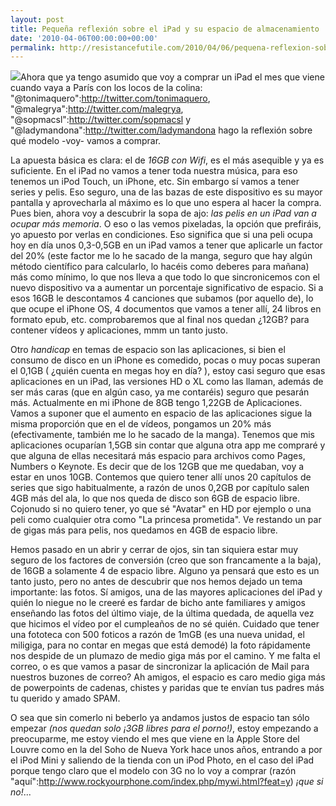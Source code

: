 ```yaml
---
layout: post
title: Pequeña reflexión sobre el iPad y su espacio de almacenamiento
date: '2010-04-06T00:00:00+00:00'
permalink: http://resistancefutile.com/2010/04/06/pequena-reflexion-sobre-el-ipad-y-su-espacio-de-almacenamiento/
---
```

<img src="http://resistancefutile.com/wp-content/ipads-price.jpg" class="centro_borde" />Ahora que ya tengo asumido que voy a comprar un iPad el mes que viene cuando vaya a París con los locos de la colina: "@tonimaquero":http://twitter.com/tonimaquero, "@malegrya":http://twitter.com/malegrya, "@sopmacsl":http://twitter.com/sopmacsl y "@ladymandona":http://twitter.com/ladymandona hago la reflexión sobre qué modelo -voy- vamos a comprar. 

La apuesta básica es clara: el de *16GB con Wifi*, es el más asequible y ya es suficiente. En el iPad no vamos a tener toda nuestra música, para eso tenemos un iPod Touch, un iPhone, etc. Sin embargo sí vamos a tener series y pelis. Eso seguro, una de las bazas de este dispositivo es su mayor pantalla y aprovecharla al máximo es lo que uno espera al hacer la compra. Pues bien, ahora voy a descubrir la sopa de ajo: *las pelis en un iPad van a ocupar más memoria*. O eso o las vemos pixeladas, la opción que prefiráis, yo apuesto por verlas en condiciones. Eso significa que si una peli ocupa hoy en día unos 0,3-0,5GB en un iPad vamos a tener que aplicarle un factor del 20% (este factor me lo he sacado de la manga, seguro que hay algún método científico para calcularlo, lo hacéis como deberes para mañana) más como mínimo, lo que nos lleva a que todo lo que sincronicemos con el nuevo dispositivo va a aumentar un porcentaje significativo de espacio. Si a esos 16GB le descontamos 4 canciones que subamos (por aquello de), lo que ocupe el iPhone OS, 4 documentos que vamos a tener allí, 24 libros en formato epub, etc. comprobaremos que al final nos quedan ¿12GB? para contener vídeos y aplicaciones, mmm un tanto justo.

Otro _handicap_ en temas de espacio son las aplicaciones, si bien el consumo de disco en un iPhone es comedido, pocas o muy pocas superan el 0,1GB ( ¿quién cuenta en megas hoy en día? ), estoy casi seguro que esas aplicaciones en un iPad, las versiones HD o XL como las llaman, además de ser más caras (que en algún caso, ya me contaréis) seguro que pesarán más. Actualmente en mi iPhone de 8GB tengo 1,22GB de Aplicaciones. Vamos a suponer que el aumento en espacio de las aplicaciones sigue la misma proporción que en el de vídeos, pongamos un 20% más (efectivamente, también me lo he sacado de la manga). Tenemos que mis aplicaciones ocuparían 1,5GB sin contar que alguna otra app me compraré y que alguna de ellas necesitará más espacio para archivos como Pages, Numbers o Keynote. Es decir que de los 12GB que me quedaban, voy a estar en unos 10GB. Contemos que quiero tener allí unos 20 capítulos de series que sigo habitualmente, a razón de unos 0,2GB por capítulo salen 4GB más del ala, lo que nos queda de disco son 6GB de espacio libre. Cojonudo si no quiero tener, yo que sé "Avatar" en HD por ejemplo o una peli como cualquier otra como "La princesa prometida". Ve restando un par de gigas más para pelis, nos quedamos en 4GB de espacio libre.

Hemos pasado en un abrir y cerrar de ojos, sin tan siquiera estar muy seguro de los factores de conversión (creo que son francamente a la baja), de 16GB a solamente 4 de espacio libre. Alguno ya pensará que esto es un tanto justo, pero no antes de descubrir que nos hemos dejado un tema importante: las fotos. Sí amigos, una de las mayores aplicaciones del iPad y quién lo niegue no le creeré es fardar de bicho ante familiares y amigos enseñando las fotos del último viaje, de la última quedada, de aquella vez que hicimos el vídeo por el cumpleaños de no sé quién. Cuidado que tener una fototeca con 500 foticos a razón de 1mGB (es una nueva unidad, el miligiga, para no contar en megas que está demodé) la foto rápidamente nos despide de un plumazo de medio giga más por el camino. Y me falta el correo, o es que vamos a pasar de sincronizar la aplicación de Mail para nuestros buzones de correo? Ah amigos, el espacio es caro medio giga más de powerpoints de cadenas, chistes y paridas que te envían tus padres más tu querido y amado SPAM.

O sea que sin comerlo ni beberlo ya andamos justos de espacio tan sólo empezar *(nos quedan solo ¡3GB libres para el porno!)*, estoy empezando a preocuparme, me estoy viendo el mes que viene en la Apple Store del Louvre como en la del Soho de Nueva York hace unos años, entrando a por el iPod Mini y saliendo de la tienda con un iPod Photo, en el caso del iPad porque tengo claro que el modelo con 3G no lo voy a comprar (razón "aquí":http://www.rockyourphone.com/index.php/mywi.html?feat=y) *¡que si no!*...
